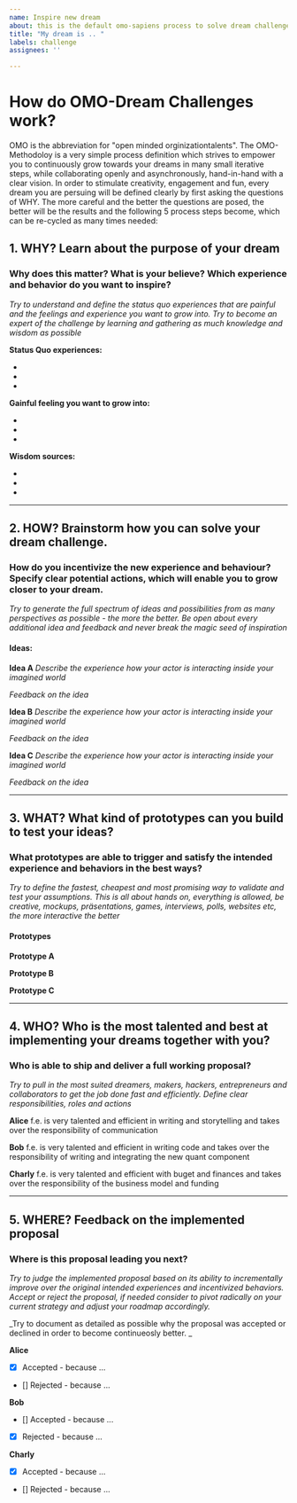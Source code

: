 ```yaml
---
name: Inspire new dream
about: this is the default omo-sapiens process to solve dream challenges
title: "My dream is .. "
labels: challenge
assignees: ''

---
```

# How do OMO-Dream Challenges work?
OMO is the abbreviation for "open minded orginizationtalents". The OMO-Methodoloy is a very simple process definition which strives to empower you to continuously grow towards your dreams in many small iterative steps, while collaborating openly and asynchronously, hand-in-hand with a clear vision.
In order to stimulate creativity, engagement and fun, every dream you are persuing will be defined clearly by first asking the questions of WHY. The more careful and the better the questions are posed, the better will be the results and the following 5 process steps become, which can be re-cycled as many times needed: 

## 1. WHY? Learn about the purpose of your dream

### Why does this matter? What is your believe? Which experience and behavior do you want to inspire? 
_Try to understand and define the status quo experiences that are painful and the feelings and experience you want to grow into. Try to become an expert of the challenge by learning and gathering as much knowledge and wisdom as possible_ 

**Status Quo experiences:**   

-

-

-

**Gainful feeling you want to grow into:**

-

-

-


**Wisdom sources:**

-

-

-

___ 
## 2. HOW? Brainstorm how you can solve your dream challenge. 

### How do you incentivize the new experience and behaviour? Specify clear potential actions, which will enable you to grow closer to your dream. 
_Try to generate the full spectrum of ideas and possibilities from as many perspectives as possible - the more the better. Be open about every additional idea and feedback and never break the magic seed of inspiration_

#### Ideas: 

**Idea A** 
_Describe the experience how your actor is interacting inside your imagined world_


_Feedback on the idea_


**Idea B** 
_Describe the experience how your actor is interacting inside your imagined world_


_Feedback on the idea_


**Idea C**
_Describe the experience how your actor is interacting inside your imagined world_


_Feedback on the idea_


___
## 3. WHAT? What kind of prototypes can you build to test your ideas?

### What prototypes are able to trigger and satisfy the intended experience and behaviors in the best ways? 
_Try to define the fastest, cheapest and most promising way to validate and test your assumptions. This is all about hands on, everything is allowed, be creative, mockups, präsentations, games, interviews, polls, websites etc, the more interactive the better_

#### Prototypes

**Prototype A**


**Prototype B**


**Prototype C**


___
## 4. WHO? Who is the most talented and best at implementing your dreams together with you?

### Who is able to ship and deliver a full working proposal?
_Try to pull in the most suited dreamers, makers, hackers, entrepreneurs and collaborators to get the job done fast and efficiently. Define clear responsibilities, roles and actions_

**Alice** 
f.e. is very talented and efficient in writing and storytelling and takes over the responsibility of communication 

**Bob** 
f.e. is very talented and efficient in writing code and takes over the responsibility of writing and integrating the new quant component 

**Charly**
f.e. is very talented and efficient with buget and finances and takes over the responsibility of the business model and funding


___
## 5. WHERE? Feedback on the implemented proposal

### Where is this proposal leading you next?
_Try to judge the implemented proposal based on its ability to incrementally improve over the original intended experiences and incentivized behaviors. Accept or reject the proposal, if needed consider to pivot radically on your current strategy and adjust your roadmap accordingly._

_Try to document as detailed as possible why the proposal was accepted or declined in order to become continueosly better. _

**Alice**
- [x] Accepted - because ...
- [] Rejected - because ...

**Bob** 
- [] Accepted - because ...
- [x] Rejected - because ...

**Charly** 
- [x] Accepted - because ...
- [] Rejected - because ...
